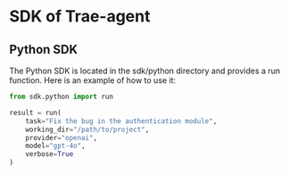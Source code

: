 # SDK of Trae-agent

## Python SDK
The Python SDK is located in the sdk/python directory and provides a run function. Here is an example of how to use it:

```py
from sdk.python import run 

result = run(
    task="Fix the bug in the authentication module",
    working_dir="/path/to/project",
    provider="openai",
    model="gpt-4o",
    verbose=True
)
```
